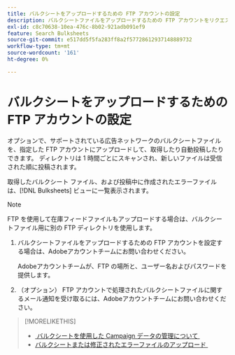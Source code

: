 ```yaml
---
title: バルクシートをアップロードするための FTP アカウントの設定
description: バルクシートファイルをアップロードするための FTP アカウントをリクエストする方法を説明します。
exl-id: c8c70638-10ea-476c-8b02-921adb091ef9
feature: Search Bulksheets
source-git-commit: e517dd5f5fa283ff8a2f57728612937148889732
workflow-type: tm+mt
source-wordcount: '161'
ht-degree: 0%

---
```


# バルクシートをアップロードするための FTP アカウントの設定

オプションで、サポートされている広告ネットワークのバルクシートファイルを、指定した FTP アカウントにアップロードして、取得したり自動投稿したりできます。 ディレクトリは 1 時間ごとにスキャンされ、新しいファイルは受信された順に投稿されます。

取得したバルクシート ファイル、および投稿中に作成されたエラーファイルは、[!DNL Bulksheets] ビューに一覧表示されます。

>[!NOTE]
>
>FTP を使用して在庫フィードファイルもアップロードする場合は、バルクシートファイル用に別の FTP ディレクトリを使用します。

1. バルクシートファイルをアップロードするための FTP アカウントを設定する場合は、Adobeアカウントチームにお問い合わせください。

   Adobeアカウントチームが、FTP の場所と、ユーザー名およびパスワードを提供します。

1. （オプション） FTP アカウントで処理されたバルクシートファイルに関するメール通知を受け取るには、Adobeアカウントチームにお問い合わせください。

>[!MORELIKETHIS]
>
>* [&#x200B; バルクシートを使用した Campaign データの管理について &#x200B;](bulksheet-about.md)
>* [&#x200B; バルクシートまたは修正されたエラーファイルのアップロード &#x200B;](bulksheet-upload.md)
